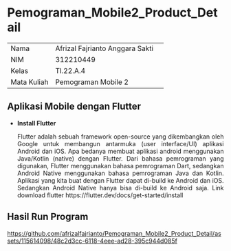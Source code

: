 # Pemograman_Mobile2_Product_Detail


|             |                        |           |
| ----------- | ---------------------- | ---       |
| Nama        | Afrizal Fajrianto Anggara Sakti    |
| NIM         | 312210449                          |
| Kelas       | TI.22.A.4                          |
| Mata Kuliah | Pemograman Mobile 2                |

## Aplikasi Mobile dengan **Flutter**

- **Install Flutter** <br>
  <p align="justify">Flutter adalah sebuah framework open-source yang dikembangkan oleh Google untuk
  membangun antarmuka (user interface/UI) aplikasi Android dan iOS.
  Apa bedanya membuat aplikasi android menggunakan Java/Kotlin (native) dengan Flutter.
  Dari bahasa pemrograman yang digunakan, Flutter menggunakan bahasa pemrograman Dart,
  sedangkan Android Native menggunakan bahasa pemrograman Java dan Kotlin. Aplikasi yang
  kita buat dengan Flutter dapat di-build ke Android dan iOS. Sedangkan Android Native hanya
  bisa di-build ke Android saja. Link download flutter https://flutter.dev/docs/get-started/install</p>

## Hasil Run Program

https://github.com/afrizalfajrianto/Pemograman_Mobile2_Product_Detail/assets/115614098/48c2d3cc-6118-4eee-ad28-395c944d085f